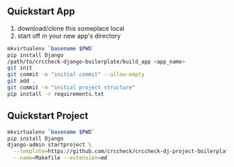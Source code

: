 ## Quickstart App

1. download/clone this someplace local
2. start off in your new app's directory

```bash
mkvirtualenv `basename $PWD`
pip install Django
/path/to/crccheck-django-boilerplate/build_app <app_name>
git init
git commit -m "initial commit" --allow-empty
git add .
git commit -m "initial project structure"
pip install -r requirements.txt
```

## Quickstart Project

```bash
mkvirtualenv `basename $PWD`
pip install Django
django-admin startproject \
  --template=https://github.com/crccheck/crccheck-dj-project-boilerplate/archive/master.zip \
  --name=Makefile --extension=md
